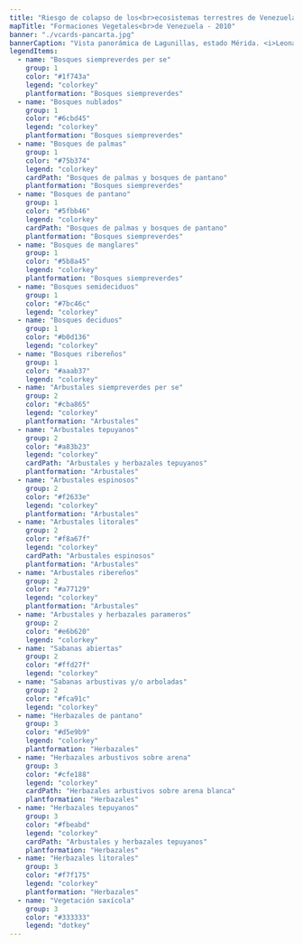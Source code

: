 ```yaml
---
title: "Riesgo de colapso de los<br>ecosistemas terrestres de Venezuela"
mapTitle: "Formaciones Vegetales<br>de Venezuela - 2010"
banner: "./vcards-pancarta.jpg"
bannerCaption: "Vista panorámica de Lagunillas, estado Mérida. <i>Leonardo Ruíz-Díaz</i>"
legendItems:
  - name: "Bosques siempreverdes per se"
    group: 1
    color: "#1f743a"
    legend: "colorkey"
    plantformation: "Bosques siempreverdes"
  - name: "Bosques nublados"
    group: 1
    color: "#6cbd45"
    legend: "colorkey"
    plantformation: "Bosques siempreverdes"
  - name: "Bosques de palmas"
    group: 1
    color: "#75b374"
    legend: "colorkey"
    cardPath: "Bosques de palmas y bosques de pantano"
    plantformation: "Bosques siempreverdes"
  - name: "Bosques de pantano"
    group: 1
    color: "#5fbb46"
    legend: "colorkey"
    cardPath: "Bosques de palmas y bosques de pantano"
    plantformation: "Bosques siempreverdes"
  - name: "Bosques de manglares"
    group: 1
    color: "#5b8a45"
    legend: "colorkey"
    plantformation: "Bosques siempreverdes"
  - name: "Bosques semideciduos"
    group: 1
    color: "#7bc46c"
    legend: "colorkey"
  - name: "Bosques deciduos"
    group: 1
    color: "#b0d136"
    legend: "colorkey"
  - name: "Bosques ribereños"
    group: 1
    color: "#aaab37"
    legend: "colorkey"
  - name: "Arbustales siempreverdes per se"
    group: 2
    color: "#cba865"
    legend: "colorkey"
    plantformation: "Arbustales"
  - name: "Arbustales tepuyanos"
    group: 2
    color: "#a83b23"
    legend: "colorkey"
    cardPath: "Arbustales y herbazales tepuyanos"
    plantformation: "Arbustales"
  - name: "Arbustales espinosos"
    group: 2
    color: "#f2633e"
    legend: "colorkey"
    plantformation: "Arbustales"
  - name: "Arbustales litorales"
    group: 2
    color: "#f8a67f"
    legend: "colorkey"
    cardPath: "Arbustales espinosos"
    plantformation: "Arbustales"
  - name: "Arbustales ribereños"
    group: 2
    color: "#a77129"
    legend: "colorkey"
    plantformation: "Arbustales"
  - name: "Arbustales y herbazales parameros"
    group: 2
    color: "#e6b620"
    legend: "colorkey"
  - name: "Sabanas abiertas"
    group: 2
    color: "#ffd27f"
    legend: "colorkey"
  - name: "Sabanas arbustivas y/o arboladas"
    group: 2
    color: "#fca91c"
    legend: "colorkey"
  - name: "Herbazales de pantano"
    group: 3
    color: "#d5e9b9"
    legend: "colorkey"
    plantformation: "Herbazales"
  - name: "Herbazales arbustivos sobre arena"
    group: 3
    color: "#cfe188"
    legend: "colorkey"
    cardPath: "Herbazales arbustivos sobre arena blanca"
    plantformation: "Herbazales"
  - name: "Herbazales tepuyanos"
    group: 3
    color: "#fbeabd"
    legend: "colorkey"
    cardPath: "Arbustales y herbazales tepuyanos"
    plantformation: "Herbazales"
  - name: "Herbazales litorales"
    group: 3
    color: "#f7f175"
    legend: "colorkey"
    plantformation: "Herbazales"
  - name: "Vegetación saxícola"
    group: 3
    color: "#333333"
    legend: "dotkey"
---
```

